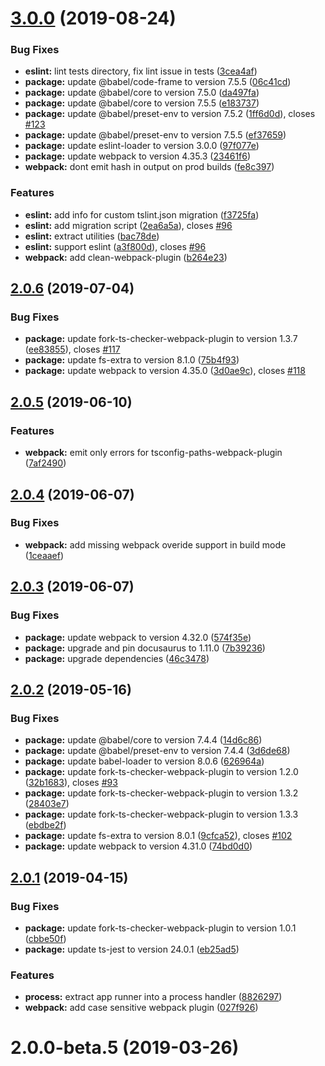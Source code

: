 # [3.0.0](https://github.com/liangchunn/typescript-node-scripts/compare/v2.0.6...v3.0.0) (2019-08-24)


### Bug Fixes

* **eslint:** lint tests directory, fix lint issue in tests ([3cea4af](https://github.com/liangchunn/typescript-node-scripts/commit/3cea4af))
* **package:** update @babel/code-frame to version 7.5.5 ([06c41cd](https://github.com/liangchunn/typescript-node-scripts/commit/06c41cd))
* **package:** update @babel/core to version 7.5.0 ([da497fa](https://github.com/liangchunn/typescript-node-scripts/commit/da497fa))
* **package:** update @babel/core to version 7.5.5 ([e183737](https://github.com/liangchunn/typescript-node-scripts/commit/e183737))
* **package:** update @babel/preset-env to version 7.5.2 ([1ff6d0d](https://github.com/liangchunn/typescript-node-scripts/commit/1ff6d0d)), closes [#123](https://github.com/liangchunn/typescript-node-scripts/issues/123)
* **package:** update @babel/preset-env to version 7.5.5 ([ef37659](https://github.com/liangchunn/typescript-node-scripts/commit/ef37659))
* **package:** update eslint-loader to version 3.0.0 ([97f077e](https://github.com/liangchunn/typescript-node-scripts/commit/97f077e))
* **package:** update webpack to version 4.35.3 ([23461f6](https://github.com/liangchunn/typescript-node-scripts/commit/23461f6))
* **webpack:** dont emit hash in output on prod builds ([fe8c397](https://github.com/liangchunn/typescript-node-scripts/commit/fe8c397))


### Features

* **eslint:** add info for custom tslint.json migration ([f3725fa](https://github.com/liangchunn/typescript-node-scripts/commit/f3725fa))
* **eslint:** add migration script ([2ea6a5a](https://github.com/liangchunn/typescript-node-scripts/commit/2ea6a5a)), closes [#96](https://github.com/liangchunn/typescript-node-scripts/issues/96)
* **eslint:** extract utilities ([bac78de](https://github.com/liangchunn/typescript-node-scripts/commit/bac78de))
* **eslint:** support eslint ([a3f800d](https://github.com/liangchunn/typescript-node-scripts/commit/a3f800d)), closes [#96](https://github.com/liangchunn/typescript-node-scripts/issues/96)
* **webpack:** add clean-webpack-plugin ([b264e23](https://github.com/liangchunn/typescript-node-scripts/commit/b264e23))



## [2.0.6](https://github.com/liangchunn/typescript-node-scripts/compare/v2.0.5...v2.0.6) (2019-07-04)


### Bug Fixes

* **package:** update fork-ts-checker-webpack-plugin to version 1.3.7 ([ee83855](https://github.com/liangchunn/typescript-node-scripts/commit/ee83855)), closes [#117](https://github.com/liangchunn/typescript-node-scripts/issues/117)
* **package:** update fs-extra to version 8.1.0 ([75b4f93](https://github.com/liangchunn/typescript-node-scripts/commit/75b4f93))
* **package:** update webpack to version 4.35.0 ([3d0ae9c](https://github.com/liangchunn/typescript-node-scripts/commit/3d0ae9c)), closes [#118](https://github.com/liangchunn/typescript-node-scripts/issues/118)



## [2.0.5](https://github.com/liangchunn/typescript-node-scripts/compare/v2.0.4...v2.0.5) (2019-06-10)


### Features

* **webpack:** emit only errors for tsconfig-paths-webpack-plugin ([7af2490](https://github.com/liangchunn/typescript-node-scripts/commit/7af2490))



## [2.0.4](https://github.com/liangchunn/typescript-node-scripts/compare/v2.0.3...v2.0.4) (2019-06-07)


### Bug Fixes

* **webpack:** add missing webpack overide support in build mode ([1ceaaef](https://github.com/liangchunn/typescript-node-scripts/commit/1ceaaef))



## [2.0.3](https://github.com/liangchunn/typescript-node-scripts/compare/v2.0.2...v2.0.3) (2019-06-07)


### Bug Fixes

* **package:** update webpack to version 4.32.0 ([574f35e](https://github.com/liangchunn/typescript-node-scripts/commit/574f35e))
* **package:** upgrade and pin docusaurus to 1.11.0 ([7b39236](https://github.com/liangchunn/typescript-node-scripts/commit/7b39236))
* **package:** upgrade dependencies ([46c3478](https://github.com/liangchunn/typescript-node-scripts/commit/46c3478))



## [2.0.2](https://github.com/liangchunn/typescript-node-scripts/compare/v2.0.1...v2.0.2) (2019-05-16)


### Bug Fixes

* **package:** update @babel/core to version 7.4.4 ([14d6c86](https://github.com/liangchunn/typescript-node-scripts/commit/14d6c86))
* **package:** update @babel/preset-env to version 7.4.4 ([3d6de68](https://github.com/liangchunn/typescript-node-scripts/commit/3d6de68))
* **package:** update babel-loader to version 8.0.6 ([626964a](https://github.com/liangchunn/typescript-node-scripts/commit/626964a))
* **package:** update fork-ts-checker-webpack-plugin to version 1.2.0 ([32b1683](https://github.com/liangchunn/typescript-node-scripts/commit/32b1683)), closes [#93](https://github.com/liangchunn/typescript-node-scripts/issues/93)
* **package:** update fork-ts-checker-webpack-plugin to version 1.3.2 ([28403e7](https://github.com/liangchunn/typescript-node-scripts/commit/28403e7))
* **package:** update fork-ts-checker-webpack-plugin to version 1.3.3 ([ebdbe2f](https://github.com/liangchunn/typescript-node-scripts/commit/ebdbe2f))
* **package:** update fs-extra to version 8.0.1 ([9cfca52](https://github.com/liangchunn/typescript-node-scripts/commit/9cfca52)), closes [#102](https://github.com/liangchunn/typescript-node-scripts/issues/102)
* **package:** update webpack to version 4.31.0 ([74bd0d0](https://github.com/liangchunn/typescript-node-scripts/commit/74bd0d0))



## [2.0.1](https://github.com/liangchunn/typescript-node-scripts/compare/v2.0.0...v2.0.1) (2019-04-15)


### Bug Fixes

* **package:** update fork-ts-checker-webpack-plugin to version 1.0.1 ([cbbe50f](https://github.com/liangchunn/typescript-node-scripts/commit/cbbe50f))
* **package:** update ts-jest to version 24.0.1 ([eb25ad5](https://github.com/liangchunn/typescript-node-scripts/commit/eb25ad5))


### Features

* **process:** extract app runner into a process handler ([8826297](https://github.com/liangchunn/typescript-node-scripts/commit/8826297))
* **webpack:** add case sensitive webpack plugin ([027f926](https://github.com/liangchunn/typescript-node-scripts/commit/027f926))



# 2.0.0-beta.5 (2019-03-26)



